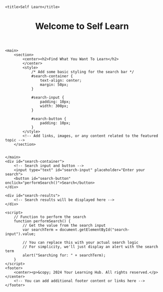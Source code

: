 <!DOCTYPE html>
<html lang="en">
<head>
   
    <title>Self Learn</title>
  
</head>
<body>
<center>
    <header>
        <h1>Welcome to Self Learn</h1>
        <!-- You can add a logo or any introductory text here -->
    </header>
</center>
    <nav>
        <!-- You can add a navigation menu here if you have multiple pages -->
    </nav>

    <main>
        <section>
            <center><h2>Find What You Want To Learn</h2>
            </center> 
            <style>
                /* Add some basic styling for the search bar */
                #search-container {
                    text-align: center;
                    margin: 50px;
                }
        
                #search-input {
                    padding: 10px;
                    width: 300px;
                }
        
                #search-button {
                    padding: 10px;
                }
            </style>
            <!-- Add links, images, or any content related to the featured topic -->
        </section>

       
    </main>
    <div id="search-container">
        <!-- Search input and button -->
        <input type="text" id="search-input" placeholder="Enter your search">
        <button id="search-button" onclick="performSearch()">Search</button>
    </div>

    <div id="search-results">
        <!-- Search results will be displayed here -->
    </div>

    <script>
        // Function to perform the search
        function performSearch() {
            // Get the value from the search input
            var searchTerm = document.getElementById("search-input").value;

            // You can replace this with your actual search logic
            // For simplicity, we'll just display an alert with the search term
            alert("Searching for: " + searchTerm);
        }
    </script>
    <footer>
        <center><p>&copy; 2024 Your Learning Hub. All rights reserved.</p></center>
        <!-- You can add additional footer content or links here -->
    </footer>

</body>
</html>
